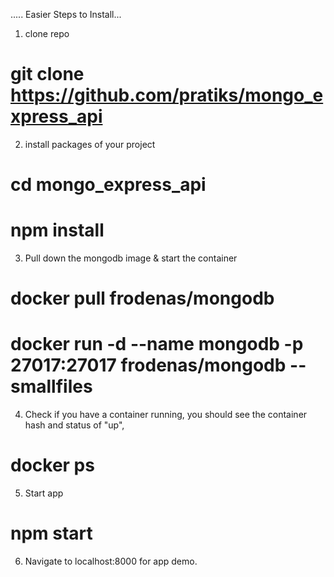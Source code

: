 
..... Easier Steps to Install...

1. clone repo

# git clone https://github.com/pratiks/mongo_express_api

2. install packages of your project

# cd mongo_express_api
# npm install 

3. Pull down the mongodb image & start the container 

# docker pull frodenas/mongodb
# docker run -d --name mongodb -p 27017:27017 frodenas/mongodb --smallfiles

4. Check if you have a container running, you should see the container hash and status of "up",

# docker ps 

5. Start app 

# npm start

6. Navigate to localhost:8000 for app demo.



